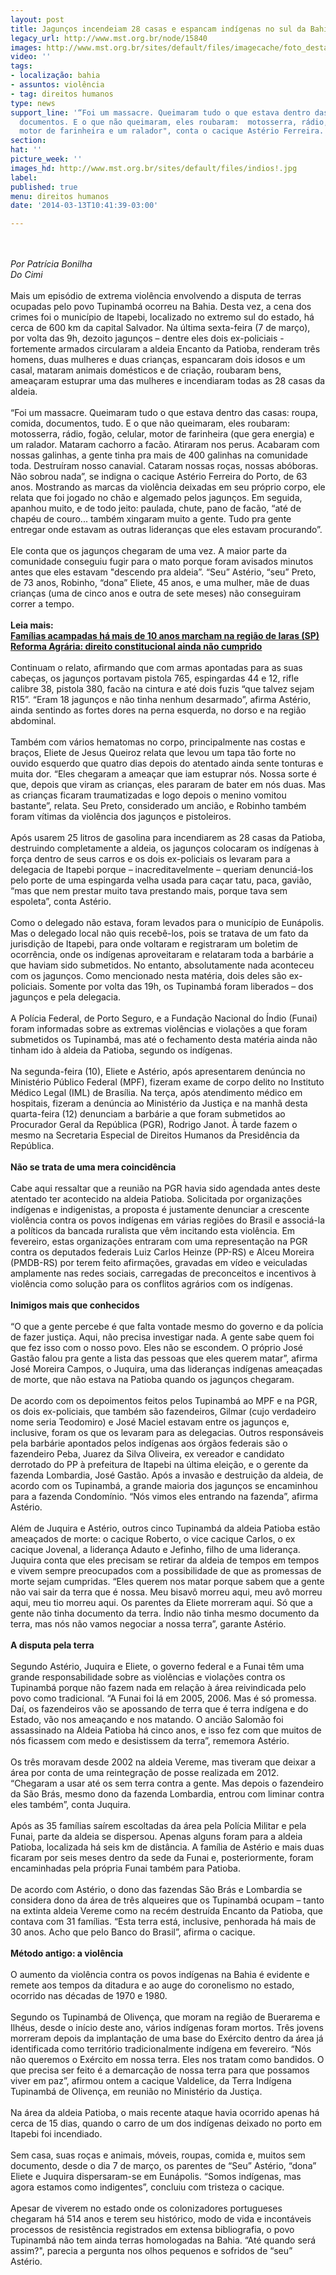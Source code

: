 ```yaml
---
layout: post
title: Jagunços incendeiam 28 casas e espancam indígenas no sul da Bahia
legacy_url: http://www.mst.org.br/node/15840
images: http://www.mst.org.br/sites/default/files/imagecache/foto_destaque/indios!.jpg
video: ''
tags:
- localização: bahia
- assuntos: violência
- tag: direitos humanos
type: news
support_line: '“Foi um massacre. Queimaram tudo o que estava dentro das casas: roupa,  comida,
  documentos. E o que não queimaram, eles roubaram:  motosserra, rádio, fogão, celular,
  motor de farinheira e um ralador", conta o cacique Astério Ferreira.'
section: 
hat: ''
picture_week: ''
images_hd: http://www.mst.org.br/sites/default/files/indios!.jpg
label: 
published: true
menu: direitos humanos
date: '2014-03-13T10:41:39-03:00'

---
```

<p><em><br><br>Por Patrícia Bonilha<br>Do Cimi</em><br><br>Mais um episódio de extrema violência envolvendo a disputa de terras ocupadas pelo povo Tupinambá ocorreu na Bahia. Desta vez, a cena dos crimes foi o município de Itapebi, localizado no extremo sul do estado, há cerca de 600 km da capital Salvador. Na última sexta-feira (7 de março), por volta das 9h, dezoito jagunços – dentre eles dois ex-policiais - fortemente armados circularam a aldeia Encanto da Patioba, renderam três homens, duas mulheres e duas crianças, espancaram dois idosos e um casal, mataram animais domésticos e de criação, roubaram bens, ameaçaram estuprar uma das mulheres e incendiaram todas as 28 casas da aldeia.<br>&nbsp;<br>“Foi um massacre. Queimaram tudo o que estava dentro das casas: roupa, comida, documentos, tudo. E o que não queimaram, eles roubaram: motosserra, rádio, fogão, celular, motor de farinheira (que gera energia) e um ralador. Mataram cachorro a facão. Atiraram nos perus. Acabaram com nossas galinhas, a gente tinha pra mais de 400 galinhas na comunidade toda. Destruíram nosso canavial. Cataram nossas roças, nossas abóboras. Não sobrou nada”, se indigna o cacique Astério Ferreira do Porto, de 63 anos. Mostrando as marcas da violência deixadas em seu próprio corpo, ele relata que foi jogado no chão e algemado pelos jagunços. Em seguida, apanhou muito, e de todo jeito: paulada, chute, pano de facão, “até de chapéu de couro... também xingaram muito a gente. Tudo pra gente entregar onde estavam as outras lideranças que eles estavam procurando”.<br><br>Ele conta que os jagunços chegaram de uma vez. A maior parte da comunidade conseguiu fugir para o mato porque foram avisados minutos antes que eles estavam "descendo pra aldeia”. “Seu” Astério, “seu” Preto, de 73 anos, Robinho, “dona” Eliete, 45 anos, e uma mulher, mãe de duas crianças (uma de cinco anos e outra de sete meses) não conseguiram correr a tempo.<br>&nbsp;<br><strong>Leia mais:<br></strong><a href="http://www.mst.org.br/node/15839"><strong>Famílias acampadas há mais de 10 anos marcham na região de Iaras (SP) <br></strong></a><a href="http://www.mst.org.br/node/15831"><strong>Reforma Agrária: direito constitucional ainda não cumprido <br></strong></a><br>Continuam o relato, afirmando que com armas apontadas para as suas cabeças, os jagunços portavam pistola 765, espingardas 44 e 12, rifle calibre 38, pistola 380, facão na cintura e até dois fuzis “que talvez sejam R15”. “Eram 18 jagunços e não tinha nenhum desarmado”, afirma Astério, ainda sentindo as fortes dores na perna esquerda, no dorso e na região abdominal.<br>&nbsp;<br>Também com vários hematomas no corpo, principalmente nas costas e braços, Eliete de Jesus Queiroz relata que levou um tapa tão forte no ouvido esquerdo que quatro dias depois do atentado ainda sente tonturas e muita dor. “Eles chegaram a ameaçar que iam estuprar nós. Nossa sorte é que, depois que viram as crianças, eles pararam de bater em nós duas. Mas as crianças ficaram traumatizadas e logo depois o menino vomitou bastante”, relata. Seu Preto, considerado um ancião, e Robinho também foram vítimas da violência dos jagunços e pistoleiros.<br>&nbsp;<br>Após usarem 25 litros de gasolina para incendiarem as 28 casas da Patioba, destruindo completamente a aldeia, os jagunços colocaram os indígenas à força dentro de seus carros e os dois ex-policiais os levaram para a delegacia de Itapebi porque – inacreditavelmente – queriam denunciá-los pelo porte de uma espingarda velha usada para caçar tatu, paca, gavião, “mas que nem prestar muito tava prestando mais, porque tava sem espoleta”, conta Astério.<br>&nbsp;<br>Como o delegado não estava, foram levados para o município de Eunápolis. Mas o delegado local não quis recebê-los, pois se tratava de um fato da jurisdição de Itapebi, para onde voltaram e registraram um boletim de ocorrência, onde os indígenas aproveitaram e relataram toda a barbárie a que haviam sido submetidos. No entanto, absolutamente nada aconteceu com os jagunços. Como mencionado nesta matéria, dois deles são ex-policiais. Somente por volta das 19h, os Tupinambá foram liberados – dos jagunços e pela delegacia.<br>&nbsp;<br>A Polícia Federal, de Porto Seguro, e a Fundação Nacional do Índio (Funai) foram informadas sobre as extremas violências e violações a que foram submetidos os Tupinambá, mas até o fechamento desta matéria ainda não tinham ido à aldeia da Patioba, segundo os indígenas.<br><br>Na segunda-feira (10), Eliete e Astério, após apresentarem denúncia no Ministério Público Federal (MPF), fizeram exame de corpo delito no Instituto Médico Legal (IML) de Brasília. Na terça, após atendimento médico em hospitais, fizeram a denúncia ao Ministério da Justiça e na manhã desta quarta-feira (12) denunciam a barbárie a que foram submetidos ao Procurador Geral da República (PGR), Rodrigo Janot. À tarde fazem o mesmo na Secretaria Especial de Direitos Humanos da Presidência da República.<br>&nbsp;<br><strong>Não se trata de uma mera coincidência</strong><br>&nbsp;<br>Cabe aqui ressaltar que a reunião na PGR havia sido agendada antes deste atentado ter acontecido na aldeia Patioba. Solicitada por organizações indígenas e indigenistas, a proposta é justamente denunciar a crescente violência contra os povos indígenas em várias regiões do Brasil e associá-la a políticos da bancada ruralista que vêm incitando esta violência. Em fevereiro, estas organizações entraram com uma representação na PGR contra os deputados federais Luiz Carlos Heinze (PP-RS) e Alceu Moreira (PMDB-RS) por terem feito afirmações, gravadas em vídeo e veiculadas amplamente nas redes sociais, carregadas de preconceitos e incentivos à violência como solução para os conflitos agrários com os indígenas.<br>&nbsp;<br><strong>Inimigos mais que conhecidos</strong><br>&nbsp;<br>“O que a gente percebe é que falta vontade mesmo do governo e da polícia de fazer justiça. Aqui, não precisa investigar nada. A gente sabe quem foi que fez isso com o nosso povo. Eles não se escondem. O próprio José Gastão falou pra gente a lista das pessoas que eles querem matar”, afirma José Moreira Campos, o Juquira, uma das lideranças indígenas ameaçadas de morte, que não estava na Patioba quando os jagunços chegaram.<br>&nbsp;<br>De acordo com os depoimentos feitos pelos Tupinambá ao MPF e na PGR, os dois ex-policiais, que também são fazendeiros, Gilmar (cujo verdadeiro nome seria Teodomiro) e José Maciel estavam entre os jagunços e, inclusive, foram os que os levaram para as delegacias. Outros responsáveis pela barbárie apontados pelos indígenas aos órgãos federais são o fazendeiro Peba, Juarez da Silva Oliveira, ex vereador e candidato derrotado do PP à prefeitura de Itapebi na última eleição, e o gerente da fazenda Lombardia, José Gastão. Após a invasão e destruição da aldeia, de acordo com os Tupinambá, a grande maioria dos jagunços se encaminhou para a fazenda Condomínio. “Nós vimos eles entrando na fazenda”, afirma Astério.<br>&nbsp;<br>Além de Juquira e Astério, outros cinco Tupinambá da aldeia Patioba estão ameaçados de morte: o cacique Roberto, o vice cacique Carlos, o ex cacique Jovenal, a liderança Adauto e Jefinho, filho de uma liderança. Juquira conta que eles precisam se retirar da aldeia de tempos em tempos e vivem sempre preocupados com a possibilidade de que as promessas de morte sejam cumpridas. “Eles querem nos matar porque sabem que a gente não vai sair da terra que é nossa. Meu bisavô morreu aqui, meu avô morreu aqui, meu tio morreu aqui. Os parentes da Eliete morreram aqui. Só que a gente não tinha documento da terra. Índio não tinha mesmo documento da terra, mas nós não vamos negociar a nossa terra”, garante Astério.<br>&nbsp;<br><strong>A disputa pela terra</strong><br>&nbsp;<br>Segundo Astério, Juquira e Eliete, o governo federal e a Funai têm uma grande responsabilidade sobre as violências e violações contra os Tupinambá porque não fazem nada em relação à área reivindicada pelo povo como tradicional. “A Funai foi lá em 2005, 2006. Mas é só promessa. Daí, os fazendeiros vão se apossando de terra que é terra indígena e do Estado, vão nos ameaçando e nos matando. O ancião Salomão foi assassinado na Aldeia Patioba há cinco anos, e isso fez com que muitos de nós ficassem com medo e desistissem da terra”, rememora Astério.<br>&nbsp;<br>Os três moravam desde 2002 na aldeia Vereme, mas tiveram que deixar a área por conta de uma reintegração de posse realizada em 2012. “Chegaram a usar até os sem terra contra a gente. Mas depois o fazendeiro da São Brás, mesmo dono da fazenda Lombardia, entrou com liminar contra eles também”, conta Juquira.<br>&nbsp;<br>Após as 35 famílias saírem escoltadas da área pela Polícia Militar e pela Funai, parte da aldeia se dispersou. Apenas alguns foram para a aldeia Patioba, localizada há seis km de distância. A família de Astério e mais duas ficaram por seis meses dentro da sede da Funai e, posteriormente, foram encaminhadas pela própria Funai também para Patioba.<br>&nbsp;<br>De acordo com Astério, o dono das fazendas São Brás e Lombardia se considera dono da área de três alqueires que os Tupinambá ocupam – tanto na extinta aldeia Vereme como na recém destruída Encanto da Patioba, que contava com 31 famílias. “Esta terra está, inclusive, penhorada há mais de 30 anos. Acho que pelo Banco do Brasil”, afirma o cacique.<br>&nbsp;<br><strong>Método antigo: a violência</strong><br>&nbsp;<br>O aumento da violência contra os povos indígenas na Bahia é evidente e remete aos tempos da ditadura e ao auge do coronelismo no estado, ocorrido nas décadas de 1970 e 1980.<br>&nbsp;<br>Segundo os Tupinambá de Olivença, que moram na região de Buerarema e Ilhéus, desde o início deste ano, vários indígenas foram mortos. Três jovens morreram depois da implantação de uma base do Exército dentro da área já identificada como território tradicionalmente indígena em fevereiro. “Nós não queremos o Exército em nossa terra. Eles nos tratam como bandidos. O que precisa ser feito é a demarcação de nossa terra para que possamos viver em paz”, afirmou ontem a cacique Valdelice, da Terra Indígena Tupinambá de Olivença, em reunião no Ministério da Justiça.<br>&nbsp;<br>Na área da aldeia Patioba, o mais recente ataque havia ocorrido apenas há cerca de 15 dias, quando o carro de um dos indígenas deixado no porto em Itapebi foi incendiado.<br>&nbsp;<br>Sem casa, suas roças e animais, móveis, roupas, comida e, muitos sem documento, desde o dia 7 de março, os parentes de “Seu” Astério, “dona” Eliete e Juquira dispersaram-se em Eunápolis. “Somos indígenas, mas agora estamos como indigentes”, concluiu com tristeza o cacique.<br>&nbsp;<br>Apesar de viverem no estado onde os colonizadores portugueses chegaram há 514 anos e terem seu histórico, modo de vida e incontáveis processos de resistência registrados em extensa bibliografia, o povo Tupinambá não tem ainda terras homologadas na Bahia. “Até quando será assim?", parecia a pergunta nos olhos pequenos e sofridos de “seu” Astério.</p><p>&nbsp;</p>
